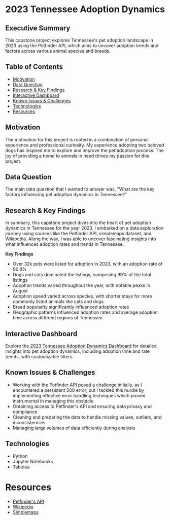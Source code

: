 # 2023 Tennessee Adoption Dynamics

## Executive Summary
This capstone project explores Tennessee's pet adoption landscape in 2023 using the Petfinder API, which aims to uncover adoption trends and factors across various animal species and breeds. 

## Table of Contents
- [Motivation](#motivation)
- [Data Question](#data-question)
- [Research & Key Findings](#research--key-findings)
- [Interactive Dashboard](#interactive-dashboard)
- [Known Issues & Challenges](#known-issues--challenges)
- [Technologies](#technologies)
- [Resources](#resources)

## Motivation
The motivation for this project is rooted in a combination of personal experience and professional curiosity. My experience adopting two beloved dogs has inspired me to explore and improve the pet adoption process. The joy of providing a home to animals in need drives my passion for this project.

## Data Question
The main data question that I wanted to answer was, "What are the key factors influencing pet adoption dynamics in Tennessee?"

## Research & Key Findings
In summary, this capstone project dives into the heart of pet adoption dynamics in Tennessee for the year 2023. I embarked on a data exploration journey using sources like the Petfinder API, simplemaps dataset, and Wikipedia. Along the way, I was able to uncover fascinating insights into what influences adoption rates and trends in Tennessee.  

**Key Findings**
- Over 32k pets were listed for adoption in 2023, with an adoption rate of 90.8%
- Dogs and cats dominated the listings, comprising 99% of the total listings
- Adoption trends varied throughout the year, with notable peaks in August
- Adoption speed varied across species, with shorter stays for more commonly listed animals like cats and dogs
- Breed popularity significantly influenced adoption rates
- Geographic patterns influenced adoption rates and average adoption time across different regions of Tennessee

## Interactive Dashboard
Explore the [2023 Tennessee Adoption Dynamics Dashboard](https://public.tableau.com/views/2023TennesseeAdoptionDynamicsDashboard/PetAdoptionDynamics?:language=en-US&:sid=&:display_count=n&:origin=viz_share_link) for detailed insights into pet adoption dynamics, including adoption time and rate trends, with customizable filters. 

## Known Issues & Challenges
- Working with the Petfinder API posed a challenge initially, as I encountered a persistent 200 error, but I tackled this hurdle by implementing effective error handling techniques which proved instrumental in managing this obstacle
- Obtaining access to Petfinder's API and ensuring data privacy and compliance
- Cleaning and preparing the data to handle missing values, outliers, and inconsistencies
- Managing large volumes of data efficiently during analysis

## Technologies 
- Python
- Jupyter Notebooks
- Tableau

# Resources 
- [Petfinder's API](https://www.petfinder.com/developers/)
- [Wikipedia](https://en.wikipedia.org/wiki/Grand_Divisions_of_Tennessee)
- [Simplemaps](https://simplemaps.com/data/us-zips)

